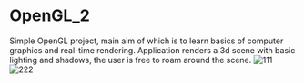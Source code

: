# OpenGL_2
Simple OpenGL project, main aim of which is to learn basics of computer graphics and real-time rendering.
Application renders a 3d scene with basic lighting and shadows, the user is free to roam around the scene.
![111](https://user-images.githubusercontent.com/95570256/233862600-6ccfc3f0-3ef2-472d-88a1-0473fe2e7c8e.jpg)
![222](https://user-images.githubusercontent.com/95570256/233863130-1ab86739-fee2-44dd-944a-8e5777b5468f.jpg)

